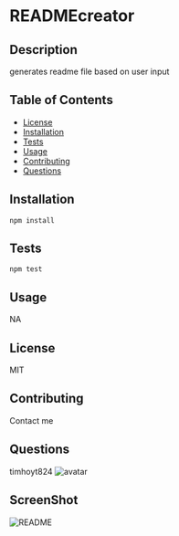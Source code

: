 # READMEcreator
## Description
  generates readme file based on user input
  ## Table of Contents
  * [License](#license)
  * [Installation](#installation)
  * [Tests](#tests)
  * [Usage](#usage)
  * [Contributing](#contributing)
  * [Questions](#questions)
  ## Installation
  ``` npm install ```
  ## Tests
  ``` npm test ```
  ## Usage
  NA
  ## License
  MIT
  ## Contributing
  Contact me 
  ## Questions
  timhoyt824
  ![avatar](https://avatars1.githubusercontent.com/u/66972856?v=4)
  
  ## ScreenShot
  ![README](README_ScreenShot.png)
  
  
